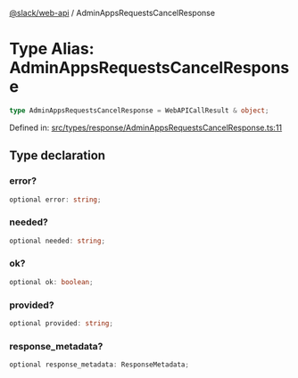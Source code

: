 [@slack/web-api](../index.md) / AdminAppsRequestsCancelResponse

# Type Alias: AdminAppsRequestsCancelResponse

```ts
type AdminAppsRequestsCancelResponse = WebAPICallResult & object;
```

Defined in: [src/types/response/AdminAppsRequestsCancelResponse.ts:11](https://github.com/slackapi/node-slack-sdk/blob/main/packages/web-api/src/types/response/AdminAppsRequestsCancelResponse.ts#L11)

## Type declaration

### error?

```ts
optional error: string;
```

### needed?

```ts
optional needed: string;
```

### ok?

```ts
optional ok: boolean;
```

### provided?

```ts
optional provided: string;
```

### response\_metadata?

```ts
optional response_metadata: ResponseMetadata;
```
